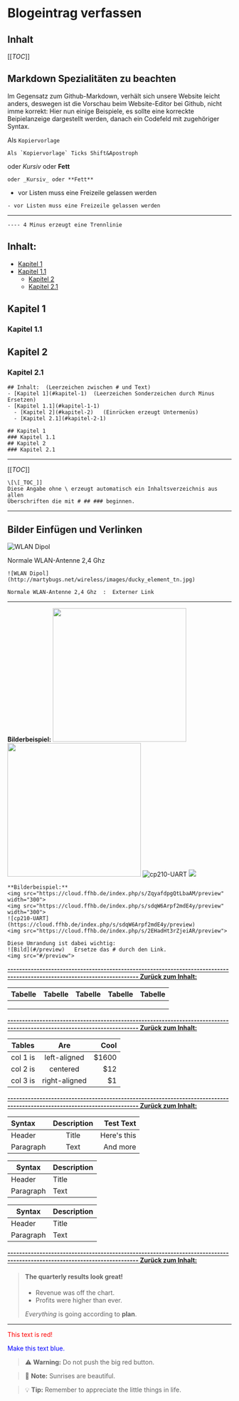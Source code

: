 # Blogeintrag verfassen

## Inhalt

[[_TOC_]]

## Markdown Spezialitäten zu beachten
Im Gegensatz zum Github-Markdown, verhält sich unsere Website leicht anders, deswegen ist die Vorschau beim Website-Editor bei Github, nicht imme korrekt:
Hier nun einige Beispiele, es sollte eine korreckte Beipielanzeige dargestellt werden, danach ein Codefeld mit zugehöriger Syntax. 

Als `Kopiervorlage`
~~~
Als `Kopiervorlage` Ticks Shift&Apostroph
~~~

oder _Kursiv_ oder **Fett**

~~~
oder _Kursiv_ oder **Fett**
~~~


- vor Listen muss eine Freizeile gelassen werden

~~~
- vor Listen muss eine Freizeile gelassen werden
~~~

----

~~~
---- 4 Minus erzeugt eine Trennlinie
~~~


## Inhalt:
- [Kapitel 1](#kapitel-1)
- [Kapitel 1.1](#kapitel-1-1)
  - [Kapitel 2](#kapitel-2)
  - [Kapitel 2.1](#kapitel-2-1)

## Kapitel 1
### Kapitel 1.1
## Kapitel 2
### Kapitel 2.1

~~~
## Inhalt:  (Leerzeichen zwischen # und Text)
- [Kapitel 1](#kapitel-1)  (Leerzeichen Sonderzeichen durch Minus Ersetzen)
- [Kapitel 1.1](#kapitel-1-1)
  - [Kapitel 2](#kapitel-2)   (Einrücken erzeugt Untermenüs)
  - [Kapitel 2.1](#kapitel-2-1)

## Kapitel 1
### Kapitel 1.1
## Kapitel 2
### Kapitel 2.1
~~~

----

[[_TOC_]]

~~~
\[\[_TOC_]]
Diese Angabe ohne \ erzeugt automatisch ein Inhaltsverzeichnis aus allen 
Überschriften die mit # ## ### beginnen.
~~~

----

## Bilder Einfügen und Verlinken

![WLAN Dipol](http://martybugs.net/wireless/images/ducky_element_tn.jpg)

Normale WLAN-Antenne 2,4 Ghz

~~~
![WLAN Dipol](http://martybugs.net/wireless/images/ducky_element_tn.jpg)

Normale WLAN-Antenne 2,4 Ghz  :  Externer Link
~~~

----
**Bilderbeispiel:**
<img src="https://cloud.ffhb.de/index.php/s/ZqyafdpgQtLbaAM/preview" width="300">
<img src="https://cloud.ffhb.de/index.php/s/sdqW6Arpf2mdE4y/preview" width="300">
![cp210-UART](https://cloud.ffhb.de/index.php/s/sdqW6Arpf2mdE4y/preview)
<img src="https://cloud.ffhb.de/index.php/s/2EHadHt3rZjeiAR/preview">

~~~
**Bilderbeispiel:**
<img src="https://cloud.ffhb.de/index.php/s/ZqyafdpgQtLbaAM/preview" width="300">
<img src="https://cloud.ffhb.de/index.php/s/sdqW6Arpf2mdE4y/preview" width="300">
![cp210-UART](https://cloud.ffhb.de/index.php/s/sdqW6Arpf2mdE4y/preview)
<img src="https://cloud.ffhb.de/index.php/s/2EHadHt3rZjeiAR/preview">
~~~


~~~
Diese Umrandung ist dabei wichtig:
![Bild](#/preview)   Ersetze das # durch den Link.
<img src="#/preview">
~~~

**[------------------------------------------------------------------------------------------------------------------------- Zurück zum Inhalt:](#inhalt)**


|  Tabelle | Tabelle |  Tabelle  | Tabelle  |  Tabelle |
|---|---|---|---|---|
|   |   |   |   |   |
|   |   |   |   |   |
|   |   |   |   |   |

**[------------------------------------------------------------------------------------------------------------------------- Zurück zum Inhalt:](#inhalt)**

| Tables   |      Are      |  Cool |
|----------|:-------------:|------:|
| col 1 is |  left-aligned | $1600 |
| col 2 is |    centered   |   $12 |
| col 3 is | right-aligned |    $1 |

**[------------------------------------------------------------------------------------------------------------------------- Zurück zum Inhalt:](#inhalt)**

| Syntax      | Description | Test Text     |
| :---        |    :----:   |          ---: |
| Header      | Title       | Here's this   |
| Paragraph   | Text        | And more      |

| Syntax | Description |
| --- | ----------- |
| Header | Title |
| Paragraph | Text |

| Syntax      | Description |
| ----------- | ----------- |
| Header      | Title       |
| Paragraph   | Text        |

**[------------------------------------------------------------------------------------------------------------------------- Zurück zum Inhalt:](#inhalt)**

> #### The quarterly results look great!
>
> - Revenue was off the chart.
> - Profits were higher than ever.
>
>  *Everything* is going according to **plan**.


----

<font color="red">This text is red!</font>

<p style="color:blue">Make this text blue.</p>

> :warning: **Warning:** Do not push the big red button.

> :memo: **Note:** Sunrises are beautiful.

> :bulb: **Tip:** Remember to appreciate the little things in life.





